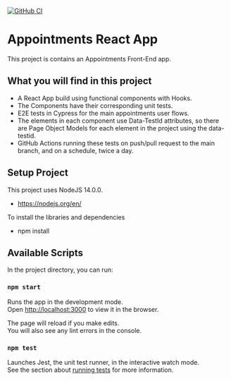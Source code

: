 [![GitHub CI](https://github.com/rodrigo-rac2/appointments-react-app/actions/workflows/node.js.yml/badge.svg)](https://github.com/rodrigo-rac2/appointments-react-app/actions/workflows/node.js.yml)

# Appointments React App

This project is contains an Appointments Front-End app.

## What you will find in this project

 - A React App build using functional components with Hooks.
 - The Components have their corresponding unit tests.
 - E2E tests in Cypress for the main appointments user flows.
 - The elements in each component use Data-TestId attributes, so there are Page Object Models for each element in the project using the data-testid.
 - GitHub Actions running these tests on push/pull request to the main branch, and on a schedule, twice a day.

## Setup Project

This project uses NodeJS 14.0.0. 
 - https://nodejs.org/en/

To install the libraries and dependencies
 - npm install

## Available Scripts

In the project directory, you can run:

### `npm start`

Runs the app in the development mode.<br />
Open [http://localhost:3000](http://localhost:3000) to view it in the browser.

The page will reload if you make edits.<br />
You will also see any lint errors in the console.

### `npm test`

Launches Jest, the unit test runner, in the interactive watch mode.<br />
See the section about [running tests](https://facebook.github.io/create-react-app/docs/running-tests) for more information.

